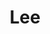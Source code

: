 ---
title: "Lee"
year: 2023
rating: 2.5
stars: "★★½"
rewatched: false
permalink: "lee-2023"
watched_on: 2024-10-25
---